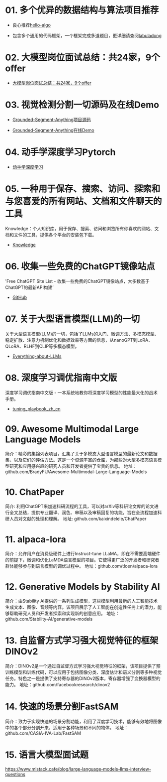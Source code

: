 # 01. 多个优异的数据结构与算法项目推荐

- 良心推荐[hello-algo](https://www.hello-algo.com/chapter_dynamic_programming/knapsack_problem/)

- 包含多个通用的代码框架，一个框架完成多道题目，更详细请查阅[labuladong](https://labuladong.github.io/algo/di-san-zha-24031/bao-li-sou-96f79/yi-wen-mia-4f482/)


# 02. 大模型岗位面试总结：共24家，9个offer

- [大模型岗位面试总结：共24家，9个offer](https://hub.baai.ac.cn/view/31151)

# 03. 视觉检测分割一切源码及在线Demo

- [Grounded-Segment-Anything项目源码](https://github.com/IDEA-Research/Grounded-Segment-Anything)

- [Grounded-Segment-Anything在线Demo](https://huggingface.co/spaces/yizhangliu/Grounded-Segment-Anything)

# 04. 动手学深度学习Pytorch

- [动手学深度学习](https://zh-v2.d2l.ai/d2l-zh-pytorch.pdf)

# 05. 一种用于保存、搜索、访问、探索和与您喜爱的所有网站、文档和文件聊天的工具

Knowledge：个人知识库，用于保存、搜索、访问和浏览所有你喜欢的网站、文档和文件的工具，提供各个平台的安装包下载。

- [Knowledge](https://github.com/KnowledgeCanvas/knowledge)

# 06. 收集一些免费的ChatGPT镜像站点

'Free ChatGPT Site List - 收集一些免费的ChatGPT镜像站点，大多数基于ChatGPT的最新API构建’ 

- [GitHub](https://github.com/xx025/carrot)

# 07. 关于大型语言模型(LLM)的一切

关于大型语言模型(LLM)的一切，包括了LLMs的入门、微调方法、多模态模型、稳定扩散、注意力机制优化和数据效率等方面的信息，从nanoGPT到LoRA、QLoRA、RLHF到CLIP等多模态模型。

- [Everything-about-LLMs](https://github.com/tianlinxu312/Everything-about-LLMs)
  

# 08. 深度学习调优指南中文版

深度学习调优指南中文版 - 一本系统地教你将深度学习模型的性能最大化的战术手册。

- [tuning_playbook_zh_cn](https://github.com/schrodingercatss/tuning_playbook_zh_cn)


# 09. Awesome Multimodal Large Language Models

简介：精彩的集锦列表项目，汇集了关于多模态大型语言模型的最新论文和数据集，以及它们的评估方法。这是一个资源丰富的仓库，为那些对大型多模态语言模型研究和应用感兴趣的研究人员和开发者提供了宝贵的信息。
地址：github.com/BradyFU/Awesome-Multimodal-Large-Language-Models

# 10. ChatPaper

简介: 利用ChatGPT来加速科研流程的工具，可以对arXiv等科研论文库的论文进行全文总结，提供专业翻译、润色、审稿以及审稿回复的功能，旨在全流程加速科研人员对文献的处理和理解。
地址: github.com/kaixindelele/ChatPaper

# 11. alpaca-lora

简介：允许用户在消费级硬件上进行Instruct-tune LLaMA，即在不需要高端硬件的前提下，微调和优化LaMDA语言模型的项目。它使得更广泛的开发者和研究者群体能够参与到语言模型的调优过程中。
地址：github.com/tloen/alpaca-lora

# 12. Generative Models by Stability AI

简介：由Stability AI提供的一系列生成模型，这些模型利用最新的人工智能技术生成文本、图像、音频等内容。该项目展示了人工智能在创造性任务上的潜力，能够帮助研究人员和开发者探索和实现新的创意应用。
地址：github.com/Stability-AI/generative-models

# 13. 自监督方式学习强大视觉特征的框架DINOv2

简介：DINOv2是一个通过自监督方式学习强大视觉特征的框架，该项目提供了预训练模型和训练代码，可以应用于包括图像分类、深度估计和语义分割等多种视觉任务。特色之一是提供了支持寄存器的DINOv2版本，寄存器增强了变换器模型的能力。
地址：github.com/facebookresearch/dinov2

# 14. 快速的场景分割FastSAM

简介：致力于实现快速的场景分割功能，利用了深度学习技术，能够有效地将图像中的各个部分分割开来，适用于各种场景和不同的物体。
地址：github.com/CASIA-IVA-Lab/FastSAM

# 15. 语言大模型面试题

https://www.mlstack.cafe/blog/large-language-models-llms-interview-questions
